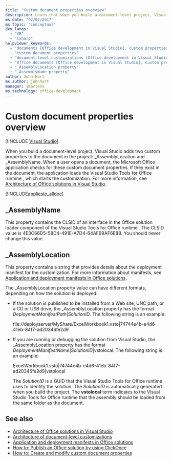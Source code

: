 ```yaml
---
title: "Custom document properties overview"
description: Learn that when you build a document-level project, Visual Studio adds two custom properties to the document in the project.
ms.date: "02/02/2017"
ms.topic: "conceptual"
dev_langs:
  - "VB"
  - "CSharp"
helpviewer_keywords:
  - "documents [Office development in Visual Studio], custom properties"
  - "custom document properties"
  - "document-level customizations [Office development in Visual Studio], custom properties"
  - "Office documents [Office development in Visual Studio], custom properties"
  - "_AssemblyLocation property"
  - "_AssemblyName property"
author: John-Hart
ms.author: johnhart
manager: jmartens
ms.technology: office-development
---
```

# Custom document properties overview

 [!INCLUDE [Visual Studio](~/includes/applies-to-version/vs-windows-only.md)]

When you build a document-level project, Visual Studio adds two custom properties to the document in the project: \_AssemblyLocation and \_AssemblyName. When a user opens a document, the Microsoft Office application checks for these custom document properties. If they exist in the document, the application loads the  Visual Studio Tools for Office runtime , which starts the customization. For more information, see [Architecture of Office solutions in Visual Studio](../vsto/architecture-of-office-solutions-in-visual-studio.md).

 [!INCLUDE[appliesto_alldoc](../vsto/includes/appliesto-alldoc-md.md)]

## \_AssemblyName

This property contains the CLSID of an interface in the Office solution loader component of the  Visual Studio Tools for Office runtime . The CLSID value is 4E3C66D5-58D4-491E-A7D4-64AF99AF6E8B. You should never change this value.

## \_AssemblyLocation

This property contains a string that provides details about the deployment manifest for the customization. For more information about manifests, see [Application and deployment manifests in Office solutions](../vsto/application-and-deployment-manifests-in-office-solutions.md).

 The \_AssemblyLocation property value can have different formats, depending on how the solution is deployed:

- If the solution is published to be installed from a Web site, UNC path, or a CD or USB drive, the _AssemblyLocation property has the format *DeploymentManifestPath*|*SolutionID*. The following string is an example:

     file://deployserver/MyShare/ExcelWorkbook1.vsto|74744e4b-e4d6-41eb-84f7-ad20346fe2d9

- If you are running or debugging the solution from Visual Studio, the _AssemblyLocation property has the format *DeploymentManifestName*|*SolutionID*|vstolocal. The following string is an example:

     ExcelWorkbook1.vsto|74744e4b-e4d6-41eb-84f7-ad20346fe2d9|vstolocal

  The *SolutionID* is a GUID that the  Visual Studio Tools for Office runtime  uses to identify the solution. The *SolutionID* is automatically generated when you build the project. The **vstolocal** term indicates to the  Visual Studio Tools for Office runtime  that the assembly should be loaded from the same folder as the document.

## See also

- [Architecture of Office solutions in Visual Studio](../vsto/architecture-of-office-solutions-in-visual-studio.md)
- [Architecture of document-level customizations](../vsto/architecture-of-document-level-customizations.md)
- [Application and deployment manifests in Office solutions](../vsto/application-and-deployment-manifests-in-office-solutions.md)
- [How to: Publish an Office solution by using ClickOnce](/previous-versions/bb386095(v=vs.110))
- [How to: Create and modify custom document properties](../vsto/how-to-create-and-modify-custom-document-properties.md)